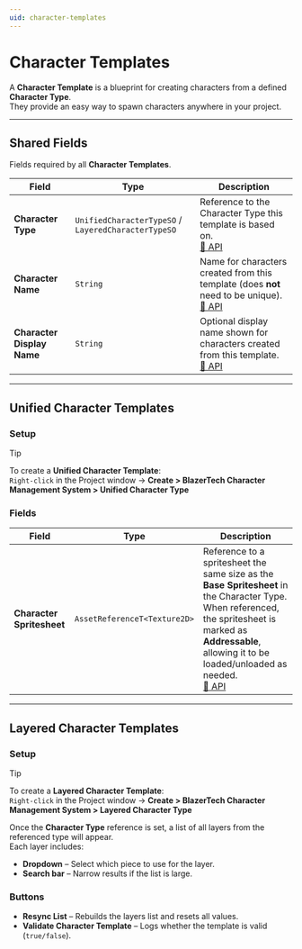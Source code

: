 ```yaml
---
uid: character-templates
---
```


# Character Templates

A **Character Template** is a blueprint for creating characters from a defined **Character Type**.  
They provide an easy way to spawn characters anywhere in your project.

---

## Shared Fields

Fields required by all **Character Templates**.

| Field | Type | Description |
|-------|------|-------------|
| **Character Type** | `UnifiedCharacterTypeSO` / `LayeredCharacterTypeSO` | Reference to the Character Type this template is based on.<br>[🔗 API](xref:BlazerTech.CharacterManagement.Characters.CharacterTemplateBaseSO`2.CharacterType) |
| **Character Name** | `String` | Name for characters created from this template (does **not** need to be unique).<br>[🔗 API](xref:BlazerTech.CharacterManagement.Characters.CharacterTemplateBaseSO`2.CharacterName) |
| **Character Display Name** | `String` | Optional display name shown for characters created from this template.<br>[🔗 API](xref:BlazerTech.CharacterManagement.Characters.CharacterTemplateBaseSO`2.CharacterDisplayName) |

---

## Unified Character Templates

### Setup
> [!TIP]  
> To create a **Unified Character Template**:  
> `Right-click` in the Project window → **Create > BlazerTech Character Management System > Unified Character Type**

### Fields

| Field | Type | Description |
|-------|------|-------------|
| **Character Spritesheet** | `AssetReferenceT<Texture2D>` | Reference to a spritesheet the same size as the **Base Spritesheet** in the Character Type. When referenced, the spritesheet is marked as **Addressable**, allowing it to be loaded/unloaded as needed.<br>[🔗 API](xref:BlazerTech.CharacterManagement.Characters.UnifiedCharacterTemplateSO.CharacterSpritesheet) |

---

## Layered Character Templates

### Setup
> [!TIP]  
> To create a **Layered Character Template**:  
> `Right-click` in the Project window → **Create > BlazerTech Character Management System > Layered Character Type**

Once the **Character Type** reference is set, a list of all layers from the referenced type will appear.  
Each layer includes:  
- **Dropdown** – Select which piece to use for the layer.  
- **Search bar** – Narrow results if the list is large.  

### Buttons
- **Resync List** – Rebuilds the layers list and resets all values.  
- **Validate Character Template** – Logs whether the template is valid (`true/false`).  
